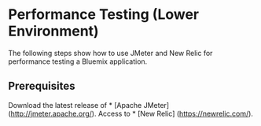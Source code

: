 # Performance Testing (Lower Environment)

The following steps show how to use JMeter and New Relic for performance testing a Bluemix application.

## Prerequisites

Download the latest release of * [Apache JMeter] (http://jmeter.apache.org/).
Access to * [New Relic] (https://newrelic.com/).
